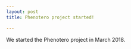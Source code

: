```yaml
---
layout: post
title: Phenotero project started!

---
```


We started the Phenotero project in March 2018.
